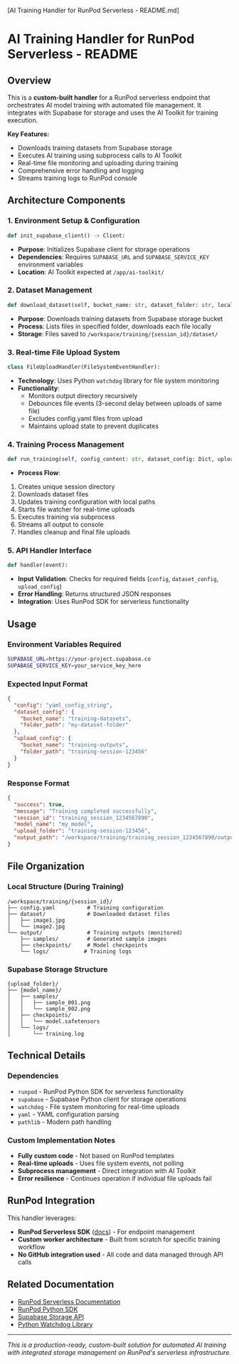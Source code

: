 [AI Training Handler for RunPod Serverless - README.md]

# AI Training Handler for RunPod Serverless - README

## Overview

This is a **custom-built handler** for a RunPod serverless endpoint that orchestrates AI model training with automated file management. It integrates with Supabase for storage and uses the AI Toolkit for training execution.

**Key Features:**

- Downloads training datasets from Supabase storage
- Executes AI training using subprocess calls to AI Toolkit
- Real-time file monitoring and uploading during training
- Comprehensive error handling and logging
- Streams training logs to RunPod console


## Architecture Components

### 1. **Environment Setup \& Configuration**

```python
def init_supabase_client() -> Client:
```

- **Purpose**: Initializes Supabase client for storage operations
- **Dependencies**: Requires `SUPABASE_URL` and `SUPABASE_SERVICE_KEY` environment variables
- **Location**: AI Toolkit expected at `/app/ai-toolkit/`


### 2. **Dataset Management**

```python
def download_dataset(self, bucket_name: str, dataset_folder: str, local_path: Path):
```

- **Purpose**: Downloads training datasets from Supabase storage bucket
- **Process**: Lists files in specified folder, downloads each file locally
- **Storage**: Files saved to `/workspace/training/{session_id}/dataset/`


### 3. **Real-time File Upload System**

```python
class FileUploadHandler(FileSystemEventHandler):
```

- **Technology**: Uses Python `watchdog` library for file system monitoring
- **Functionality**:
    - Monitors output directory recursively
    - Debounces file events (3-second delay between uploads of same file)
    - Excludes config.yaml files from upload
    - Maintains upload state to prevent duplicates


### 4. **Training Process Management**

```python
def run_training(self, config_content: str, dataset_config: Dict, upload_config: Dict):
```

- **Process Flow**:

1. Creates unique session directory
2. Downloads dataset files
3. Updates training configuration with local paths
4. Starts file watcher for real-time uploads
5. Executes training via subprocess
6. Streams all output to console
7. Handles cleanup and final file uploads


### 5. **API Handler Interface**

```python
def handler(event):
```

- **Input Validation**: Checks for required fields (`config`, `dataset_config`, `upload_config`)
- **Error Handling**: Returns structured JSON responses
- **Integration**: Uses RunPod SDK for serverless functionality


## Usage

### Environment Variables Required

```bash
SUPABASE_URL=https://your-project.supabase.co
SUPABASE_SERVICE_KEY=your_service_key_here
```


### Expected Input Format

```json
{
  "config": "yaml_config_string",
  "dataset_config": {
    "bucket_name": "training-datasets",
    "folder_path": "my-dataset-folder"
  },
  "upload_config": {
    "bucket_name": "training-outputs", 
    "folder_path": "training-session-123456"
  }
}
```


### Response Format

```json
{
  "success": true,
  "message": "Training completed successfully",
  "session_id": "training_session_1234567890",
  "model_name": "my_model",
  "upload_folder": "training-session-123456",
  "output_path": "/workspace/training/training_session_1234567890/output"
}
```


## File Organization

### Local Structure (During Training)

```
/workspace/training/{session_id}/
├── config.yaml          # Training configuration
├── dataset/             # Downloaded dataset files
│   ├── image1.jpg
│   └── image2.jpg
└── output/              # Training outputs (monitored)
    ├── samples/         # Generated sample images
    ├── checkpoints/     # Model checkpoints
    └── logs/           # Training logs
```


### Supabase Storage Structure

```
{upload_folder}/
├── {model_name}/
│   ├── samples/
│   │   ├── sample_001.png
│   │   └── sample_002.png
│   ├── checkpoints/
│   │   └── model.safetensors
│   └── logs/
│       └── training.log
```


## Technical Details

### Dependencies

- `runpod` - RunPod Python SDK for serverless functionality
- `supabase` - Supabase Python client for storage operations
- `watchdog` - File system monitoring for real-time uploads
- `yaml` - YAML configuration parsing
- `pathlib` - Modern path handling


### Custom Implementation Notes

- **Fully custom code** - Not based on RunPod templates
- **Real-time uploads** - Uses file system events, not polling
- **Subprocess management** - Direct integration with AI Toolkit
- **Error resilience** - Continues operation if individual file uploads fail


## RunPod Integration

This handler leverages:

- **RunPod Serverless SDK** ([docs](https://docs.runpod.io/serverless)) - For endpoint management
- **Custom worker architecture** - Built from scratch for specific training workflow
- **No GitHub integration used** - All code and data managed through API calls


## Related Documentation

- [RunPod Serverless Documentation](https://docs.runpod.io/serverless)
- [RunPod Python SDK](https://github.com/runpod/runpod-python)
- [Supabase Storage API](https://supabase.com/docs/guides/storage)
- [Python Watchdog Library](https://pythonhosted.org/watchdog/)

***

*This is a production-ready, custom-built solution for automated AI training with integrated storage management on RunPod's serverless infrastructure.*
<span style="display:none">
